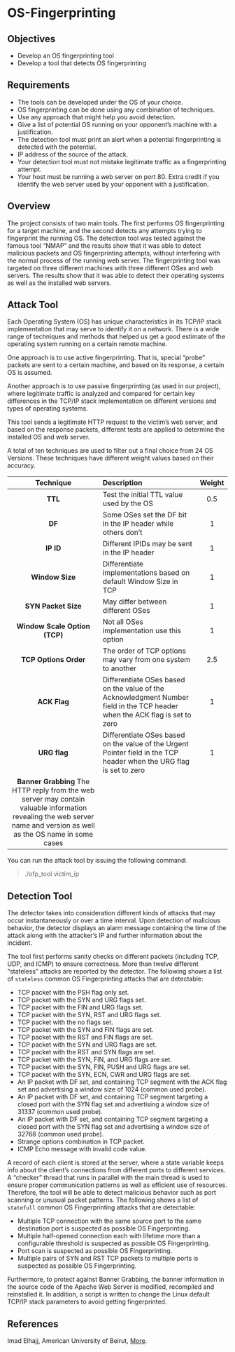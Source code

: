 OS-Fingerprinting
=================

Objectives
----------
* Develop an OS fingerprinting tool
* Develop a tool that detects OS fingerprinting

Requirements
------------
* The tools can be developed under the OS of your choice.
* OS fingerprinting can be done using any combination of techniques.
* Use any approach that might help you avoid detection.
* Give a list of potential OS running on your opponent’s machine with a justification.
* The detection tool must print an alert when a potential fingerprinting is detected with the potential.
* IP address of the source of the attack.
* Your detection tool must not mistake legitimate traffic as a fingerprinting attempt.
* Your host must be running a web server on port 80. Extra credit if you identify the web server used by your opponent with a justification.

Overview
--------
The project consists of two main tools. The first performs OS fingerprinting for a target machine, and the second detects any attempts trying to fingerprint the running OS. The detection tool was tested against the famous tool “NMAP” and the results show that it was able to detect malicious packets and OS fingerprinting attempts, without interfering with the normal process of the running web server. The fingerprinting tool was targeted on three different machines with three different OSes and web servers. The results show that it was able to detect their operating systems as well as the installed web servers.

Attack Tool
-----------
Each Operating System (OS) has unique characteristics in its TCP/IP stack implementation that may serve to identify it on a network. There is a wide range of techniques and methods that helped us get a good estimate of the operating system running on a certain remote machine.

One approach is to use active fingerprinting. That is, special “probe” packets are sent to a certain machine, and based on its response, a certain OS is assumed.

Another approach is to use passive fingerprinting (as used in our project), where legitimate traffic is analyzed and compared for certain key differences in the TCP/IP stack implementation on different versions and types of operating systems.

This tool sends a legitimate HTTP request to the victim’s web server, and based on the response packets, different tests are applied to determine the installed OS and web server.

A total of ten techniques are used to filter out a final choice from 24 OS Versions. These techniques have different weight values based on their accuracy.

Technique | Description | Weight
:---: | :--- | :---:
**TTL** | Test the initial TTL value used by the OS | 0.5
**DF** | Some OSes set the DF bit in the IP header while others don’t | 1
**IP ID** | Different IPIDs may be sent in the IP header | 1
**Window Size** | Differentiate implementations based on default Window Size in TCP | 1
**SYN Packet Size** | May differ between different OSes | 1
**Window Scale Option (TCP)** | Not all OSes implementation use this option | 1
**TCP Options Order** | The order of TCP options may vary from one system to another | 2.5
**ACK Flag** | Differentiate OSes based on the value of the Acknowledgment Number field in the TCP header when the ACK flag is set to zero | 1
**URG flag** | Differentiate OSes based on the value of the Urgent Pointer field in the TCP header when the URG flag is set to zero | 1
**Banner Grabbing** The HTTP reply from the web server may contain valuable information revealing the web server name and version as well as the OS name in some cases |

You can run the attack tool by issuing the following command:

> ./ofp_tool victim_ip

Detection Tool
--------------
The detector takes into consideration different kinds of attacks that may occur instantaneously or over a time interval. Upon detection of malicious behavior, the detector displays an alarm message containing the time of the attack along with the attacker’s IP and further information about the incident.

The tool first performs sanity checks on different packets (including TCP, UDP, and ICMP) to ensure correctness. More than twelve different “stateless” attacks are reported by the detector. The following shows a list of `stateless` common OS Fingerprinting attacks that are detectable:

* TCP packet with the PSH flag only set.
* TCP packet with the SYN and URG flags set.
* TCP packet with the FIN and URG flags set.
* TCP packet with the SYN, RST and URG flags set.
* TCP packet with the no flags set.
* TCP packet with the SYN and FIN flags are set.
* TCP packet with the RST and FIN flags are set.
* TCP packet with the SYN and URG flags are set.
* TCP packet with the RST and SYN flags are set.
* TCP packet with the SYN, FIN, and URG flags are set.
* TCP packet with the SYN, FIN, PUSH and URG flags are set.
* TCP packet with the SYN, ECN, CWR and URG flags are set.
* An IP packet with DF set, and containing TCP segment with the ACK flag set and advertising a window size of 1024 (common used probe).
* An IP packet with DF set, and containing TCP segment targeting a closed port with the SYN flag set and advertising a window size of 31337 (common used probe).
* An IP packet with DF set, and containing TCP segment targeting a closed port with the SYN flag set and advertising a window size of 32768 (common used probe).
* Strange options combination in TCP packet.
* ICMP Echo message with invalid code value.

A record of each client is stored at the server, where a state variable keeps info about the client’s connections from different ports to different services. A “checker” thread that runs in parallel with the main thread is used to ensure proper communication patterns as well as efficient use of resources. Therefore, the tool will be able to detect malicious behavior such as port scanning or unusual packet patterns. The following shows a list of `statefull` common OS Fingerprinting attacks that are detectable:

* Multiple TCP connection with the same source port to the same destination port is suspected as possible OS Fingerprinting.
* Multiple half-opened connection each with lifetime more than a configurable threshold is suspected as possible OS Fingerprinting.
* Port scan is suspected as possible OS Fingerprinting.
* Multiple pairs of SYN and RST TCP packets to multiple ports is suspected as possible OS Fingerprinting.

Furthermore, to protect against Banner Grabbing, the banner information in the source code of the Apache Web Server is modified, recompiled and reinstalled it. In addition, a script is written to change the Linux default TCP/IP stack parameters to avoid getting fingerprinted.

References
----------
Imad Elhajj, American University of Beirut, <a href="http://staff.aub.edu.lb/~ie05/" target="_new">More</a>.
